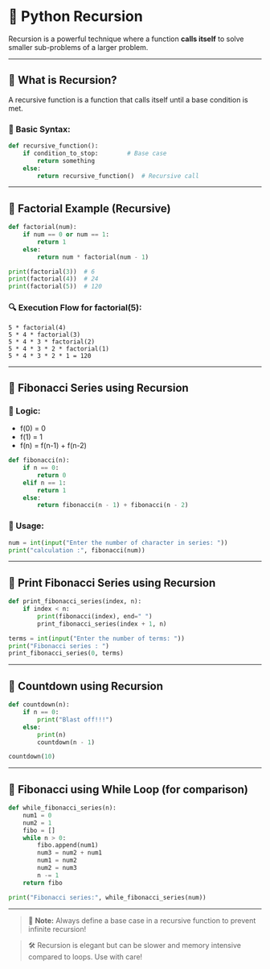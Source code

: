 # 🔁 Python Recursion

Recursion is a powerful technique where a function **calls itself** to solve smaller sub-problems of a larger problem.

---

## 📘 What is Recursion?
A recursive function is a function that calls itself until a base condition is met.

### 🧠 Basic Syntax:
```python
def recursive_function():
    if condition_to_stop:        # Base case
        return something
    else:
        return recursive_function()  # Recursive call
```

---

## 📌 Factorial Example (Recursive)

```python
def factorial(num):
    if num == 0 or num == 1:
        return 1
    else:
        return num * factorial(num - 1)

print(factorial(3))  # 6
print(factorial(4))  # 24
print(factorial(5))  # 120
```

### 🔍 Execution Flow for factorial(5):
```
5 * factorial(4)
5 * 4 * factorial(3)
5 * 4 * 3 * factorial(2)
5 * 4 * 3 * 2 * factorial(1)
5 * 4 * 3 * 2 * 1 = 120
```

---

## 📌 Fibonacci Series using Recursion

### 🔸 Logic:
- f(0) = 0
- f(1) = 1
- f(n) = f(n-1) + f(n-2)

```python
def fibonacci(n):
    if n == 0:
        return 0
    elif n == 1:
        return 1
    else:
        return fibonacci(n - 1) + fibonacci(n - 2)
```

### 🧪 Usage:
```python
num = int(input("Enter the number of character in series: "))
print("calculation :", fibonacci(num))
```

---

## 📌 Print Fibonacci Series using Recursion

```python
def print_fibonacci_series(index, n):
    if index < n:
        print(fibonacci(index), end=" ")
        print_fibonacci_series(index + 1, n)

terms = int(input("Enter the number of terms: "))
print("Fibonacci series : ")
print_fibonacci_series(0, terms)
```

---

## 📌 Countdown using Recursion

```python
def countdown(n):
    if n == 0:
        print("Blast off!!!")
    else:
        print(n)
        countdown(n - 1)

countdown(10)
```

---

## 📌 Fibonacci using While Loop (for comparison)
```python
def while_fibonacci_series(n):
    num1 = 0
    num2 = 1
    fibo = []
    while n > 0:
        fibo.append(num1)
        num3 = num2 + num1
        num1 = num2
        num2 = num3
        n -= 1
    return fibo

print("Fibonacci series:", while_fibonacci_series(num))
```

---

> 🧠 **Note:** Always define a base case in a recursive function to prevent infinite recursion!

> 🛠️ Recursion is elegant but can be slower and memory intensive compared to loops. Use with care!
